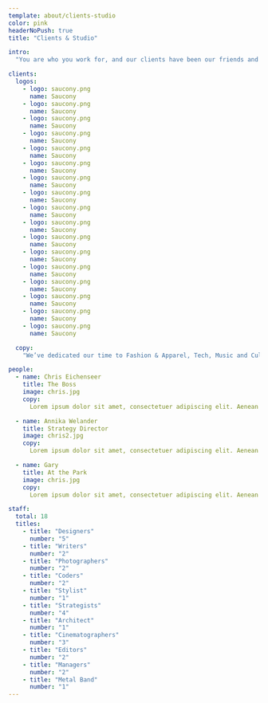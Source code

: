```yaml
---
template: about/clients-studio
color: pink
headerNoPush: true
title: "Clients & Studio"

intro:
  "You are who you work for, and our clients have been our friends and close collaborators since 1999. In many cases, we came up together: Pitchfork were our neighbors on the North Side, and we helped launch each other’s businesses."

clients:
  logos:
    - logo: saucony.png
      name: Saucony
    - logo: saucony.png
      name: Saucony
    - logo: saucony.png
      name: Saucony
    - logo: saucony.png
      name: Saucony
    - logo: saucony.png
      name: Saucony
    - logo: saucony.png
      name: Saucony
    - logo: saucony.png
      name: Saucony
    - logo: saucony.png
      name: Saucony
    - logo: saucony.png
      name: Saucony
    - logo: saucony.png
      name: Saucony
    - logo: saucony.png
      name: Saucony
    - logo: saucony.png
      name: Saucony
    - logo: saucony.png
      name: Saucony
    - logo: saucony.png
      name: Saucony
    - logo: saucony.png
      name: Saucony
    - logo: saucony.png
      name: Saucony
    - logo: saucony.png
      name: Saucony

  copy:
    "We’ve dedicated our time to Fashion & Apparel, Tech, Music and Cultural Institutions of various kinds. Clients who see in us what we see in them: passionate, dedicated doers. People driven by wonder."

people:
  - name: Chris Eichenseer
    title: The Boss
    image: chris.jpg
    copy:
      Lorem ipsum dolor sit amet, consectetuer adipiscing elit. Aenean commodo ligula eget dolor. Aenean massa. Cum sociis natoque penatibus et magnis dis parturient montes, nascetur ridiculus mus. Donec quam felis, ultricies nec, pellentesque eu, pretium quis, sem. Nulla consequat massa quis enim. Donec pede justo, fringilla vel, aliquet nec, vulputate eget, arcu. In enim justo, rhoncus ut, imperdiet a, venenatis vitae, justo. Nullam dictum felis eu pede mollis pretium.

  - name: Annika Welander
    title: Strategy Director
    image: chris2.jpg
    copy:
      Lorem ipsum dolor sit amet, consectetuer adipiscing elit. Aenean commodo ligula eget dolor. Aenean massa. Cum sociis natoque penatibus et magnis dis parturient montes, nascetur ridiculus mus. Donec quam felis, ultricies nec, pellentesque eu, pretium quis, sem. Nulla consequat massa quis enim. Donec pede justo, fringilla vel, aliquet nec, vulputate eget, arcu. In enim justo, rhoncus ut, imperdiet a, venenatis vitae, justo. Nullam dictum felis eu pede mollis pretium.

  - name: Gary
    title: At the Park
    image: chris.jpg
    copy:
      Lorem ipsum dolor sit amet, consectetuer adipiscing elit. Aenean commodo ligula eget dolor. Aenean massa. Cum sociis natoque penatibus et magnis dis parturient montes, nascetur ridiculus mus. Donec quam felis, ultricies nec, pellentesque eu, pretium quis, sem. Nulla consequat massa quis enim. Donec pede justo, fringilla vel, aliquet nec, vulputate eget, arcu. In enim justo, rhoncus ut, imperdiet a, venenatis vitae, justo. Nullam dictum felis eu pede mollis pretium.

staff:
  total: 18
  titles:
    - title: "Designers"
      number: "5"
    - title: "Writers"
      number: "2"
    - title: "Photographers"
      number: "2"
    - title: "Coders"
      number: "2"
    - title: "Stylist"
      number: "1"
    - title: "Strategists"
      number: "4"
    - title: "Architect"
      number: "1"
    - title: "Cinematographers"
      number: "3"
    - title: "Editors"
      number: "2"
    - title: "Managers"
      number: "2"
    - title: "Metal Band"
      number: "1"
---
```

